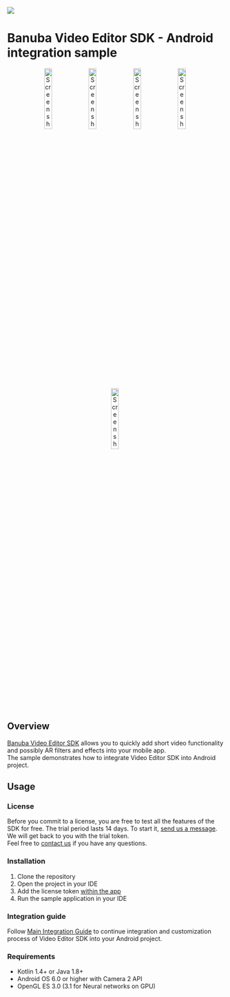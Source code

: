 
[![](https://www.banuba.com/hubfs/Banuba_November2018/Images/Banuba%20SDK.png)](https://www.banuba.com/video-editor-sdk)
# Banuba Video Editor SDK - Android integration sample
<p align="center">
<img src="mddocs/gif/camera_preview.gif" alt="Screenshot" width="19%" height="auto" class="docs-screenshot"/>&nbsp;
<img src="mddocs/gif/camera_pip.gif" alt="Screenshot" width="19%" height="auto" class="docs-screenshot"/>&nbsp;
<img src="mddocs/gif/audio_browser.gif" alt="Screenshot" width="19%" height="auto" class="docs-screenshot"/>&nbsp;
<img src="mddocs/gif/editor_timeline.gif" alt="Screenshot" width="19%" height="auto" class="docs-screenshot"/>&nbsp;
<img src="mddocs/gif/background_separation.gif" alt="Screenshot" width="19%" height="auto" class="docs-screenshot"/>&nbsp;
</p>

## Overview
[Banuba Video Editor SDK](https://www.banuba.com/video-editor-sdk) allows you to quickly add short video functionality and possibly AR filters and effects into your mobile app.  
The sample demonstrates how to integrate Video Editor SDK into Android project.

## Usage
### License
Before you commit to a license, you are free to test all the features of the SDK for free. The trial period lasts 14 days. To start it, [send us a message](https://www.banuba.com/video-editor-sdk#form). 
We will get back to you with the trial token.  
Feel free to [contact us](https://www.banuba.com/faq/kb-tickets/new) if you have any questions.

### Installation
1. Clone the repository
2. Open the project in your IDE
3. Add the license token [within the app](app/src/main/java/com/banuba/example/integrationapp/SampleApp.kt#13)
4. Run the sample application in your IDE

### Integration guide
Follow [Main Integration Guide](mddocs/integration_main.md) to continue integration and customization process of Video Editor SDK into your Android project.

### Requirements
- Kotlin 1.4+ or Java 1.8+
- Android OS 6.0 or higher with Camera 2 API
- OpenGL ES 3.0 (3.1 for Neural networks on GPU)

